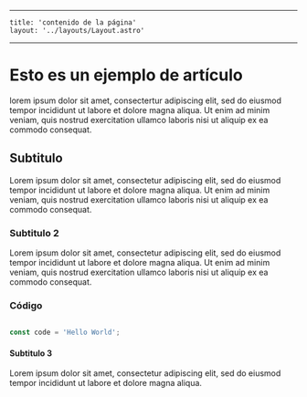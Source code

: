 
---
    title: 'contenido de la página'
    layout: '../layouts/Layout.astro'
---

# Esto es un ejemplo de artículo

lorem ipsum dolor sit amet, consectertur adipiscing elit, sed do eiusmod tempor incididunt ut labore et dolore magna aliqua. Ut enim ad minim veniam, quis nostrud exercitation ullamco laboris nisi ut aliquip ex ea commodo consequat.

## Subtitulo

Lorem ipsum dolor sit amet, consectetur adipiscing elit, sed do eiusmod tempor incididunt ut labore et dolore magna aliqua. Ut enim ad minim veniam, quis nostrud exercitation ullamco laboris nisi ut aliquip ex ea commodo consequat.

### Subtitulo 2

Lorem ipsum dolor sit amet, consectetur adipiscing elit, sed do eiusmod tempor incididunt ut labore et dolore magna aliqua. Ut enim ad minim veniam, quis nostrud exercitation ullamco laboris nisi ut aliquip ex ea commodo consequat.

### Código

```js

const code = 'Hello World';

```

#### Subtitulo 3

Lorem ipsum dolor sit amet, consectetur adipiscing elit, sed do eiusmod tempor incididunt ut labore et dolore magna aliqua.